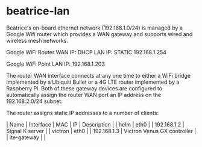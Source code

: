 # beatrice-lan

Beatrice's on-board ethernet network (192.168.1.0/24) is managed by
a Google Wifi router which provides a WAN gateway and supports wired
and wireless mesh networks.

Google WiFi Router
WAN IP: DHCP
LAN IP: STATIC 192.168.1.254

Google WiFi Point
LAN IP: 192.168.1.203

The router WAN interface connects at any one time to either a WiFi bridge
implemented by a Ubiquiti Bullet or a 4G LTE router implemented by a
Raspberry Pi.
Both of these gateway devices are configured to automatically assign the
router WAN port an IP address on the 192.168.2.0/24 subnet. 

The router assigns static IP addresses to a number of clients:

| Name        | Interface | MAC               | IP            | Description     |
| helm        | eth0      |                   | 192.168.1.2   | Signal K server |
| victron     | eth0      |                   | 192.168.1.3   | Victron Venus GX controller |
| lte-gateway |        | 
